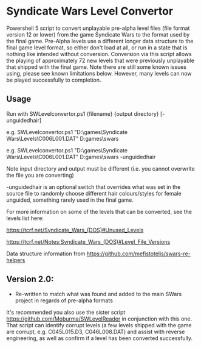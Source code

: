 # Syndicate Wars Level Convertor

Powershell 5 script to convert unplayable pre-alpha level files (file format version 12 or lower) from the game Syndicate Wars to the format used by the final game. Pre-Alpha levels use a different longer data structure to the final game level format, so either don't load at all, or run in a state that is nothing like intended without conversion. Conversion via this script allows the playing of approximately 72 new levels that were previously unplayable that shipped with the final game. Note there are still some known issues using, please see known limitations below. However, many levels can now be played successfully to completion.

## Usage

Run with SWLevelconvertor.ps1 {filename} {output directory} [-unguidedhair]

e.g. SWLevelconvertor.ps1 "D:\games\Syndicate Wars\Levels\C006L001.DAT" D:games\swars

e.g. SWLevelconvertor.ps1 "D:\games\Syndicate Wars\Levels\C006L001.DAT" D:games\swars -unguidedhair

Note input directory and output must be different (i.e. you cannot overwrite the file you are converting)

-unguidedhair is an optional switch that overrides what was set in the source file to randomly choose different hair colours/styles for female unguided, something rarely used in the final game.

For more information on some of the levels that can be converted, see the levels list here:

https://tcrf.net/Syndicate_Wars_(DOS)#Unused_Levels</br>

https://tcrf.net/Notes:Syndicate_Wars_(DOS)#Level_File_Versions

Data structure information from https://github.com/mefistotelis/swars-re-helpers


## Version 2.0:

* Re-written to match what was found and added to the main SWars project in regards of pre-alpha formats


It's recommended you also use the sister script https://github.com/Moburma/SWLevelReader in conjunction with this one. That script can identify corrupt levels (a few levels shipped with the game are corrupt, e.g. C045L015.D3, C046L008.DAT) and assist with reverse engineering, as well as confirm if a level has been converted successfully.

